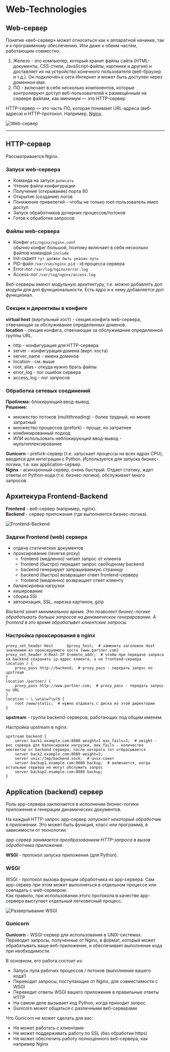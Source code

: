 # Web-Technologies

## Web-сервер
Понятие «веб-сервер» может относиться как к аппаратной начинке, так и к программному обеспечению. Или даже к обеим частям, работающим совместно.

1. Железо - это компьютер, который хранит файлы сайта (HTML-документы, CSS-стили, JavaScript-файлы, картинки и другие) и доставляет их на устройство конечного пользователя (веб-браузер и т.д.). Он подключён к сети Интернет и может быть доступен через доменное имя.
2. ПО - включает в себя несколько компонентов, которые контролируют доступ веб-пользователей к размещённым на сервере файлам, как минимум — это HTTP-сервер.

HTTP-сервер — это часть ПО, которая понимает URL-адреса (веб-адреса) и HTTP-протокол. Например, [Nginx](#).

![](/images/web-server-structure.png "Web-сервер")

---

## HTTP-сервер

Рассматривается Nginx.

### Запуск web-сервера

* Команда на запуск `дописать`
* Чтение файла конфигурации
* Получение (открывание) порта 80
* Открытие (создание) логов
* Понижение привелегий - чтобы не только root-пользователь имел доступ
* Запуск обработчиков дочерних процессов/потоков
* Готов к обработке запросов

### Файлы web-сервера

* Конфиг `etc/nginx/nginx.conf`  
обычно конфиг большой, поэтому включает в себя несколько файлов командой `include`
* Init-скрипт `тут должен быть указан путь`
* PID-файл `/var/run/nginx.pid` - id процесса сервера
* Error-лог `/var/log/nginx/error.log`
* Access-лог `/var/log/nginx/access.log`

Веб-серверы имеют модульную архитектуру, т.е. можно добавлять доп модули для доп функциональности. Есть ядро и к нему добавляется доп функционал.

### Секции и директивы в конфиге

**virtual host** (виртульный хост) - секция конфига web-сервера, отвечающая за обслуживание определенных доменов.  
**location** - секция конфига, отвечающая за обслуживание определенной группы URL.

* http - конфигурация для HTTP-сервера
* server - конфигурация домена (вирт. хоста)
* server_name - имена доменов
* location - см. выше
* root, alias - откуда нужно брать файлы
* error_log - лог ошибок сервера
* access_log - лог запросов

### Обработка сетевых соединений

**Проблема:** блокирующий ввод-вывод  
**Решение:**
* множество потоков (multithreading) - более трудный, но менее затратный
* множество процессов (prefork) - проще, но затратнее
* комбинированный подход
* ИЛИ использовать неблокирующий ввод-вывод - мультиплексирование

**Gunicorn** - prefork-сервер (т.е. запускает процессы на всех ядрах CPU), вводится для интеграции с Python. Используется для запуска бизнес-логики, т.е. как application-сервер.  
**Nginx** - асинхронный сервер, очень быстрый. Отдает статику, ждет ответы от Python-кода (т.е. бизнес-логики), обслуживает много запросов.



## Архитекура Frontend-Backend

**Frontend** - веб-сервер (например, nginx).  
**Backend** - сервер приложения (где выполняется бизнес-логика).

![](/images/front-back-architecture.PNG "Frontend-Backend")

### Задачи Frontend (web) сервера

* отдача статических документов
* проксирование (reverse proxy)
    * frontend (медленно) читает запрос от клиента
    * frontend (быстро) передает запрос свободному backend
    * backend генерирует запрашиваемую страницу
    * backend (быстро) возвращает ответ frontend-серверу
    * frontend (медленно) возвращает ответ клиенту
* балансировка нагрузки
* кеширование
* сборка SSI
* авторизация, SSL, нарезка картинок, gzip

*Backend занят минимальное время. Это позволяет бизнес-логике обрабатывать больше запросов на динамическое генерирование. А frontend в это время обрабатывет клиентские запросы.*

### Настройка проксирования в nginx

```
proxy_set_header Host      $proxy_host;  # заменить заголовок Host значением из проксируемого хоста (www.partner.com)
proxy_set_header X-Real-IP $remote_addr;  # чтобы при передаче запроса на backend сохранить ip-адрес клиента, а не frontend-сервера
location / {
    proxy_pass http://backend;  # proxy_pass - передать запрос по upstream
}
location /partner/ {
    proxy_pass http://www.partner.com;  # proxy_pass - передать запрос по URL
}
location ~ \.\w\w\w?\w?$ {
    root /www/static;  # нужно отдавать с диска из этой директории
}
```

**upstream** - группа backend-серверов, работающих под общим именем.

Настройка upstream в nginx:
```
upstream backend {
    server back1.example.com:8080 weight=1 max_fails=3;  # weight - вес сервера для балансировки нагрузки, max_fails - количество неответов от backend-сервера, после которого тот отбрасывается
    server back2.example.com:8080 weight=2;
    server unix:/tmp/backend.sock;  # unix-сокет
    server backup1.example.com:8080 backup;  # включается, когда остальные сервера не могут обслужить запрос
    server backup2.example.com:8080 backup;
}
```


## Application (backend) сервер

Роль app-сервера заключается в исполнении бизнес-логики приложения и генерации динамических документов.

На каждый HTTP-запрос app-сервер *запускает некоторый обработчик* в приложении. Это может быть функция, класс или программа, в зависимости от технологии.

*app-сервер занимается преобразованием HTTP-запроса в вызов обработчика приложения.*

**WSGI** - протокол запуска приложения (для Python).

### WSGI

WSGI - протокол вызова функции обработчика из app-сервера. Сам app-сервер при этом может выполняться в отдельном процессе или совпадать с web-сервером.  
Как правило, при использовании этого протокола в качестве app-сервера выступает отдельный легковесный процесс.

![](/images/wsgi.PNG "Развертывание WSGI")

### Gunicorn

**Gunicorn** - WSGI-сервер для использования в UNIX-системах.  
Переводит запросы, полученные от Nginx, в формат, который может обрабатывать ваше веб-приложение, и обеспечивает выполнение кода при необходимости.

В основном, его работа состоит из:
* Запуск пула рабочих процессов / потоков (выполнение вашего кода!)
* Переводит запросы, поступающие от Nginx, для совместимости с WSGI
* Переведит ответы WSGI вашего приложения в правильные ответы HTTP
* На самом деле вызывает код Python, когда приходит запрос
* Gunicorn может общаться с различными веб-серверами

Что Gunicorn не может сделать для вас:
* Не может работать с клиентами
* Не может поддерживать работу по SSL (без обработки https)
* Не может обеспечить работу полноценного веб-сервера, как например Nginx